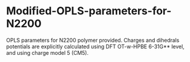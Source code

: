 # Modified-OPLS-parameters-for-N2200
OPLS parameters for N2200 polymer provided. Charges and dihedrals potentials are explicitly calculated using DFT OT-w-HPBE 6-31G** level, and using charge model 5 (CM5).
